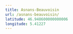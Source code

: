 ```yaml
---
title: Asnans-Beauvoisin
url: /asnans-beauvoisin/
latitude: 46.948600000000006
longitude: 5.41227
---
```


